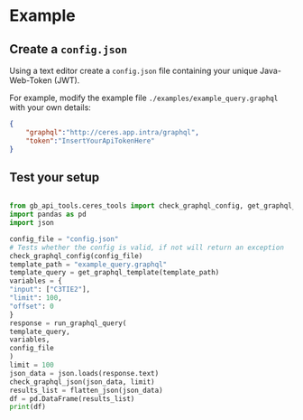 
# Example


## Create a `config.json`

Using a text editor create a `config.json` file containing your unique Java-Web-Token (JWT).

For example, modify the example file `./examples/example_query.graphql` with your own details:

```json
{
    "graphql":"http://ceres.app.intra/graphql",
    "token":"InsertYourApiTokenHere"
}
```

## Test your setup

```python

from gb_api_tools.ceres_tools import check_graphql_config, get_graphql_template, run_graphql_query, check_graphql_json, flatten_json
import pandas as pd
import json

config_file = "config.json"
# Tests whether the config is valid, if not will return an exception
check_graphql_config(config_file)
template_path = "example_query.graphql"
template_query = get_graphql_template(template_path)
variables = {
"input": ["C3TIE2"],
"limit": 100,
"offset": 0
}
response = run_graphql_query(
template_query,
variables,
config_file
)
limit = 100
json_data = json.loads(response.text)
check_graphql_json(json_data, limit)
results_list = flatten_json(json_data)
df = pd.DataFrame(results_list)
print(df)

```